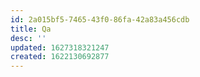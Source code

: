 ```yaml
---
id: 2a015bf5-7465-43f0-86fa-42a83a456cdb
title: Qa
desc: ''
updated: 1627318321247
created: 1622130692877
---
```




